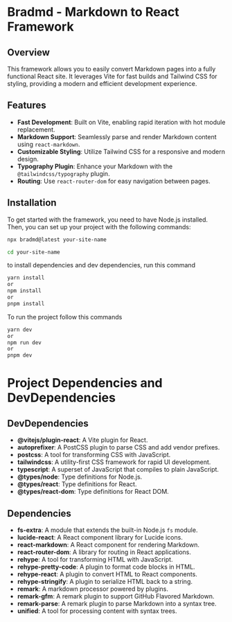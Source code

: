 # Bradmd - Markdown to React Framework

## Overview

This framework allows you to easily convert Markdown pages into a fully functional React site. It leverages Vite for fast builds and Tailwind CSS for styling, providing a modern and efficient development experience.

## Features

- **Fast Development**: Built on Vite, enabling rapid iteration with hot module replacement.
- **Markdown Support**: Seamlessly parse and render Markdown content using `react-markdown`.
- **Customizable Styling**: Utilize Tailwind CSS for a responsive and modern design.
- **Typography Plugin**: Enhance your Markdown with the `@tailwindcss/typography` plugin.
- **Routing**: Use `react-router-dom` for easy navigation between pages.

## Installation

To get started with the framework, you need to have Node.js installed. Then, you can set up your project with the following commands:

```bash
npx bradmd@latest your-site-name
```
```bash
cd your-site-name
```
to install dependencies and dev dependencies, run this command
```bash
yarn install
or
npm install
or
pnpm install
```
To run the project follow this commands
```bash
yarn dev
or
npm run dev
or
pnpm dev
```

# Project Dependencies and DevDependencies

## DevDependencies
- **@vitejs/plugin-react**: A Vite plugin for React.
- **autoprefixer**: A PostCSS plugin to parse CSS and add vendor prefixes.
- **postcss**: A tool for transforming CSS with JavaScript.
- **tailwindcss**: A utility-first CSS framework for rapid UI development.
- **typescript**: A superset of JavaScript that compiles to plain JavaScript.
- **@types/node**: Type definitions for Node.js.
- **@types/react**: Type definitions for React.
- **@types/react-dom**: Type definitions for React DOM.

## Dependencies
- **fs-extra**: A module that extends the built-in Node.js `fs` module.
- **lucide-react**: A React component library for Lucide icons.
- **react-markdown**: A React component for rendering Markdown.
- **react-router-dom**: A library for routing in React applications.
- **rehype**: A tool for transforming HTML with JavaScript.
- **rehype-pretty-code**: A plugin to format code blocks in HTML.
- **rehype-react**: A plugin to convert HTML to React components.
- **rehype-stringify**: A plugin to serialize HTML back to a string.
- **remark**: A markdown processor powered by plugins.
- **remark-gfm**: A remark plugin to support GitHub Flavored Markdown.
- **remark-parse**: A remark plugin to parse Markdown into a syntax tree.
- **unified**: A tool for processing content with syntax trees.

